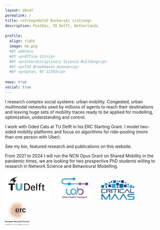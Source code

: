 ```yaml
---
layout: about
permalink: /
title: <strong>Rafał Kucharski </strong>
description: PostDoc, TU Delft, Netherlands

profile:
  align: right
  image: me.png
  #QY address
  #QY <p>Office 211</p>
  #QY <p>Interdisciplinary Science Building</p>
  #QY <p>734 Brookhaven Avenue</p>
  #QY <p>Upton, NY 11793</p>

news: true
social: true
---
```


I research complex social systems: urban mobility. Congested, urban multimodal networks used by millions of agents to reach their destinations and leaving huge sets of mobility traces ready to be applied for modelling, optimization, understanding and control.

I work with Oded Cats at TU Delft in his ERC Starting Grant. I model two-sided mobility platforms and focus on algorithms for ride-pooling (more than one person with Uber).

See my bio, featured research and publications on this website.

From 2021 to 2024 I will run the NCN Opus Grant on Shared Mobility in the pandemic times, we are looking for two prospective PhD students willing to research in Network Science and Behavioural Modelling.


<img src="/./assets/img/TU.jpg" alt="drawing" width="150"/>&nbsp;&nbsp;&nbsp;&nbsp;&nbsp;&nbsp;&nbsp;&nbsp;<img src="/./assets/img//SPTL.png" alt="drawing" width="100"/>&nbsp;&nbsp;&nbsp;&nbsp;&nbsp;&nbsp;&nbsp;&nbsp;<img src="/./assets/img/CM.png" alt="drawing" width="120"/>&nbsp;&nbsp;&nbsp;&nbsp;&nbsp;&nbsp;&nbsp;&nbsp;<img src="/assets/img/LOGO-ERC.jpg" alt="drawing" width="80"/>
